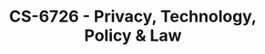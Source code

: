 ---
layout: course
title: CS-6726 - Privacy, Technology, Policy & Law
aliases: 
course_id: CS-6726
permalink: /CS-6726/
avg_difficulty: 0
avg_rating: 0
avg_workload: 0
---